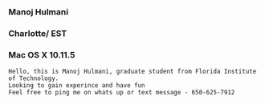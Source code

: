 ### Manoj Hulmani


### Charlotte/ EST


### Mac OS X 10.11.5 


```
Hello, this is Manoj Hulmani, graduate student from Florida Institute of Technology.
Looking to gain experince and have fun
Feel free to ping me on whats up or text message - 650-625-7912
```


